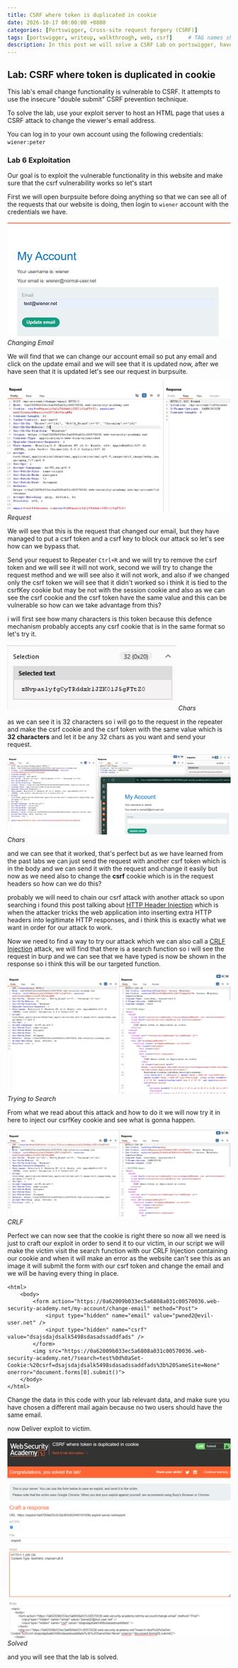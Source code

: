 ```yaml
---
title: CSRF where token is duplicated in cookie
date: 2026-10-17 00:00:00 +0800
categories: [Portswigger, Cross-site request forgery (CSRF)]
tags: [portswigger, writeup, walkthrough, web, csrf]     # TAG names should always be lowercase
description: In this post we will solve a CSRF Lab on portswigger, have fun reading.
---
```


## Lab: CSRF where token is duplicated in cookie

This lab's email change functionality is vulnerable to CSRF. It attempts to use the insecure "double submit" CSRF prevention technique.

To solve the lab, use your exploit server to host an HTML page that uses a CSRF attack to change the viewer's email address.

You can log in to your own account using the following credentials: `wiener:peter`

### Lab 6 Exploitation

Our goal is to exploit the vulnerable functionality in this website and make sure that the csrf vulnerability works so let's start 

First we will open burpsuite before doing anything so that we can see all of the requests that our website is doing, then login to `wiener` account with the credentials we have.

![img-description](/assets/img/PortSwigger/CSRF/6/mail.png)
_Changing Email_

We will find that we can change our account email so put any email and click on the update email and we will see that it is updated now, after we have seen that it is updated let's see our request in burpsuite.

![img-description](/assets/img/PortSwigger/CSRF/6/csrf.png)
_Request_

We will see that this is the request that changed our email, but they have managed to put a csrf token and a csrf key to block our attack so let's see how can we bypass that.

Send your request to Repeater `Ctrl+R` and we will try to remove the csrf token and we will see it will not work, second we will try to change the request method and we will see also it will not work, and also if we changed only the csrf token we will see that it didn't worked so i think it is tied to the csrfKey cookie but may be not with the session cookie and also as we can see the csrf cookie and the csrf token have the same value and this can be vulnerable so how can we take advantage from this?

i will first see how many characters is this token because this defence mechanism probably accepts any csrf cookie that is in the same format so let's try it.

![img-description](/assets/img/PortSwigger/CSRF/6/size.png)
_Chars_

as we can see it is 32 characters so i will go to the request in the repeater and make the csrf cookie and the csrf token with the same value which is **32 characters** and let it be any 32 chars as you want and send your request.

![img-description](/assets/img/PortSwigger/CSRF/6/trial.png)
_Chars_

and we can see that it worked, that's perfect but as we have learned from the past labs we can just send the request with another csrf token which is in the body and we can send it with the request and change it easily but now as we need also to change the **csrf** cookie which is in the request headers so how can we do this?

probably we will need to chain our csrf attack with another attack so upon searching i found this post talking about [HTTP Header Injection](https://www.acunetix.com/blog/web-security-zone/http-header-injection/) which is when the attacker tricks the web application into inserting extra HTTP headers into legitimate HTTP responses, and i think this is exactly what we want in order for our attack to work.

Now we need to find a way to try our attack which we can also call a [CRLF Injection](https://www.invicti.com/learn/crlf-injection/) attack, we will find that there is a search function so i will see the request in burp and we can see that we have typed is now be shown in the response so i think this will be our targeted function.

![img-description](/assets/img/PortSwigger/CSRF/6/search.png)
_Trying to Search_

From what we read about this attack and how to do it we will now try it in here to inject our csrfKey cookie and see what is gonna happen.

![img-description](/assets/img/PortSwigger/CSRF/6/crlf.png)
_CRLF_

Perfect we can now see that the cookie is right there so now all we need is just to craft our exploit in order to send it to our victim, in our script we will make the victim visit the search function with our CRLF Injection containing our cookie and when it will make an error as the website can't see this as an image it will submit the form with our csrf token and change the email and we will be having every thing in place.

```
<html>
    <body>
        <form action="https://0a62009b033ec5a6808a031c00570036.web-security-academy.net/my-account/change-email" method="Post">
            <input type="hidden" name="email" value="pwned2@evil-user.net" />
            <input type="hidden" name="csrf" value="dsajsdajdsalk5498sdasadssaddfads" />
        </form>
        <img src="https://0a62009b033ec5a6808a031c00570036.web-security-academy.net/?search=test%0d%0aSet-Cookie:%20csrf=dsajsdajdsalk5498sdasadssaddfads%3b%20SameSite=None" onerror="document.forms[0].submit()">
    </body>
</html>
```

Change the data in this code with your lab relevant data, and make sure you have chosen a different mail again because no two users should have the same email.

now Deliver exploit to victim.

![img-description](/assets/img/PortSwigger/CSRF/6/solved.png)
_Solved_

and you will see that the lab is solved.

